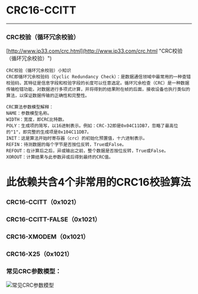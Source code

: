 # CRC16-CCITT

----------

### CRC校验（循环冗余校验）

[http://www.ip33.com/crc.html](http://www.ip33.com/crc.html "CRC校验（循环冗余校验）")

	CRC校验（循环冗余校验）小知识
	CRC即循环冗余校验码（Cyclic Redundancy Check）：是数据通信领域中最常用的一种查错校验码，其特征是信息字段和校验字段的长度可以任意选定。循环冗余检查（CRC）是一种数据传输检错功能，对数据进行多项式计算，并将得到的结果附在帧的后面，接收设备也执行类似的算法，以保证数据传输的正确性和完整性。
	
	CRC算法参数模型解释： 
	NAME：参数模型名称。 
	WIDTH：宽度，即CRC比特数。 
	POLY：生成项的简写，以16进制表示。例如：CRC-32即是0x04C11DB7，忽略了最高位的"1"，即完整的生成项是0x104C11DB7。 
	INIT：这是算法开始时寄存器（crc）的初始化预置值，十六进制表示。 
	REFIN：待测数据的每个字节是否按位反转，True或False。 
	REFOUT：在计算后之后，异或输出之前，整个数据是否按位反转，True或False。 
	XOROUT：计算结果与此参数异或后得到最终的CRC值。


# 此依赖共含4个非常用的CRC16校验算法
### CRC16-CCITT（0x1021）
### CRC16-CCITT-FALSE（0x1021）
### CRC16-XMODEM（0x1021）
### CRC16-X25（0x1021）


### 常见CRC参数模型：
![常见CRC参数模型](https://raw.githubusercontent.com/damonlear/CRC16/master/img/crc16.png)

